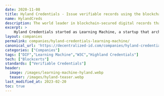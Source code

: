```yaml
---
date: 2020-11-08
title: Hyland Credentials - Issue verifiable records using the blockchain.
name: HylandCreds
description: The world leader in blockchain-secured digital records that are recipient owned, vendor independent, and verifiable anywhere.
excerpt: >
    Hyland Credentials started as Learning Machine, a startup that architected the Blockcerts open standard with the MIT Media Lab and co-chaired of the W3C Credentials Community Group. Since that inception, we’ve become the global leader in blockchain-based digital credentials. As the only records provider in the world with a product in market for multi-chain issuing and self-sovereign identity, our offering is revolutionizing the way organizations around the world issue and verify records.
layout: companies
permalink: companies/hyland-credentials-learning-machine/
canonical_url: 'https://decentralized-id.com/companies/hyland-credentials-learning-machine/'
categories: ["Companies"]
tags: ["DIF","Learning Machine","W3C","Highland Credentials"]
tech: ["Blockcerts"]
standards: ["Verifiable Credentials"]
header:
  image: /images/learning-machine-hyland.webp
  teaser: /images/hyland-teaser.webp
last_modified_at: 2023-02-20
toc: true
---
```


